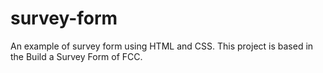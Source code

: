 # survey-form
An example of survey form using HTML and CSS. This project is based in the Build a Survey Form of FCC.

